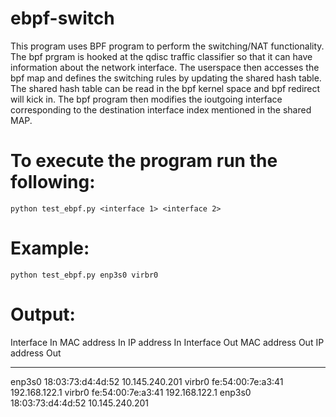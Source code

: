 # ebpf-switch
This program uses BPF program to perform the switching/NAT functionality.
The bpf prgram is hooked at the qdisc traffic classifier so that it can 
have information about the network interface. The userspace then accesses
the bpf map and defines the switching rules by updating the shared hash table. 
The shared hash table can be read in the bpf kernel space and bpf redirect will
kick in. The bpf program then modifies the ioutgoing interface corresponding
to the destination interface index mentioned in the shared MAP.

# To execute the program run the following:
```
python test_ebpf.py <interface 1> <interface 2>
```

# Example:
```
python test_ebpf.py enp3s0 virbr0
```
# Output:

Interface In 	 MAC address In 	 IP address In 	     Interface Out 	 MAC address Out 	 IP address Out
------------ 	 -------------- 	 ------------- 	     ------------- 	 --------------- 	 --------------
enp3s0 		 18:03:73:d4:4d:52 	 10.145.240.201 	virbr0 		 fe:54:00:7e:a3:41 	 192.168.122.1
virbr0 		 fe:54:00:7e:a3:41 	 192.168.122.1 		enp3s0 		 18:03:73:d4:4d:52 	 10.145.240.201
